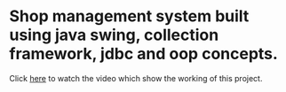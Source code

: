 # Shop management system built using java swing, collection framework, jdbc and oop concepts.

Click [here](https://www.youtube.com/watch?v=7XYDNaslKs4&ab_channel=Turab45) to watch the video which show the working of this project.


